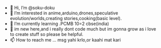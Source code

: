 - 👋 Hi, I’m @soku-doku
- 👀 I’m interested in anime,arduino,drones,speculative evolution/worlds,creating stories,cooking(basic level).
- 🌱 I’m currently learning .PCMB 10=2 cbse(india)
- 💞️ im new here,and i really dont code much but im gonna grow as i love to create stuff so please be helpful.
- 📫 How to reach me ... msg yahi krlo,or kaahi mat kari

<!---
soku-doku/soku-doku is a ✨ special ✨ repository because its `README.md` (this file) appears on your GitHub profile.
You can click the Preview link to take a look at your changes.
--->
